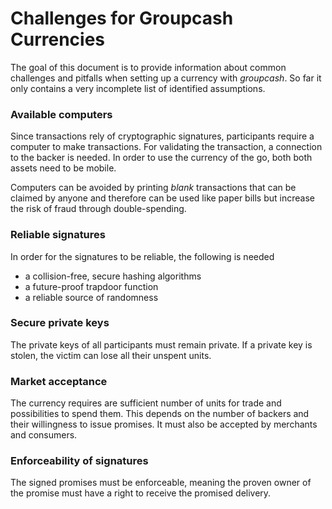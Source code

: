 # Challenges for Groupcash Currencies


The goal of this document is to provide information about common challenges and pitfalls when setting up a currency with *groupcash*. So far it only contains a very incomplete list of identified assumptions.

### Available computers

Since transactions rely of cryptographic signatures, participants require a computer to make transactions. For validating the transaction, a connection to the backer is needed. In order to use the currency of the go, both both assets need to be mobile.

Computers can be avoided by printing *blank* transactions that can be claimed by anyone and therefore can be used like paper bills but increase the risk of fraud through double-spending.

### Reliable signatures

In order for the signatures to be reliable, the following is needed
- a collision-free, secure hashing algorithms
- a future-proof trapdoor function
- a reliable source of randomness

### Secure private keys

The private keys of all participants must remain private. If a private key is stolen, the victim can lose all their unspent units.

### Market acceptance

The currency requires are sufficient number of units for trade and possibilities to spend them. This depends on the number of backers and their willingness to issue promises. It must also be accepted by merchants and consumers.

### Enforceability of signatures

The signed promises must be enforceable, meaning the proven owner of the promise must have a right to receive the promised delivery.